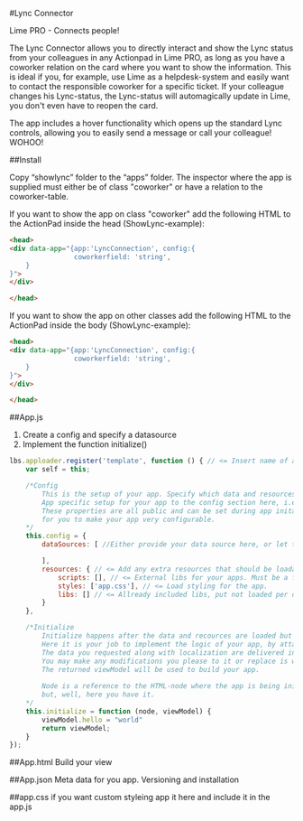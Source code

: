 #Lync Connector

Lime PRO - Connects people!

The Lync Connector allows you to directly interact and show the Lync status from your colleagues in any Actionpad in Lime PRO, as long as you have a coworker relation on the card where you want to show the information. This is ideal if you, for example, use Lime as a helpdesk-system and easily want to contact the responsible coworker for a specific ticket. If your colleague changes his Lync-status, the Lync-status will automagically update in Lime, you don't even have to reopen the card.

The app includes a hover functionality which opens up the standard Lync controls, allowing you to easily send a message or call your colleague! WOHOO!

##Install

Copy “showlync” folder to the “apps” folder. The inspector where the app is supplied must either be of class "coworker" or have a relation to the coworker-table.
 

 If you want to show the app on class "coworker" add the following HTML to the ActionPad inside the head (ShowLync-example):

```html
<head>
<div data-app="{app:'LyncConnection', config:{
                coworkerfield: 'string',
    }
}">
</div>

</head>
```

If you want to show the app on other classes add the following HTML to the ActionPad inside the body (ShowLync-example):
```html
<head>
<div data-app="{app:'LyncConnection', config:{
                coworkerfield: 'string',
    }
}">
</div>

</head>
```



##App.js
1. Create a config and specify a datasource
2. Implement the function initialize()

```javascript
lbs.apploader.register('template', function () { // <= Insert name of app here
    var self = this;

    /*Config
        This is the setup of your app. Specify which data and resources that should loaded to set the enviroment of your app.
        App specific setup for your app to the config section here, i.e config.yourpropertiy:'foo'
        These properties are all public and can be set during app initalization. This makes a great way
        for you to make your app very configurable.
    */
    this.config = {
        dataSources: [ //Either provide your data source here, or let the user of your app supply it

        ],
        resources: { // <= Add any extra resources that should be loadad. The paths are realtive your app folder, exept libs which are loaded from system/js/
            scripts: [], // <= External libs for your apps. Must be a file
            styles: ['app.css'], // <= Load styling for the app.
            libs: [] // <= Allready included libs, put not loaded per default. Example json2xml.js
        }
    },

    /*Initialize
        Initialize happens after the data and recources are loaded but before the view is rendered.
        Here it is your job to implement the logic of your app, by attaching data and functions to 'viewModel' and then returning it
        The data you requested along with localization are delivered in the variable viewModel.
        You may make any modifications you please to it or replace is with a entirely new one before returning it.
        The returned viewModel will be used to build your app.
        
        Node is a reference to the HTML-node where the app is being initalized form. Frankly we do not know when you'll ever need it,
        but, well, here you have it.
    */
    this.initialize = function (node, viewModel) {
        viewModel.hello = "world"
        return viewModel;
    }
});

```

##App.html
Build your view

##App.json
Meta data for you app. Versioning and installation

##app.css
if you want custom styleing app it here and include it in the app.js

